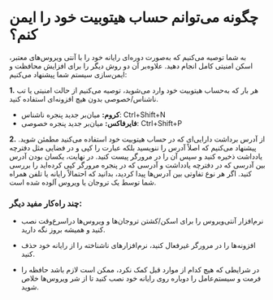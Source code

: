 # چگونه می‌توانم حساب هیتوبیت خود را ایمن کنم؟

به شما توصیه می‌کنیم که به‌صورت دوره‌ای رایانه خود را با آنتی ویروس‌های معتبر، اسکن امنیتی کامل انجام دهید.
علاوه‌بر آن دو روش دیگر را برای افزایش محافظت و ایمن‌سازی سیستم شما پیشنهاد می‌کنیم:

**1.**	هر بار که به‌حساب هیتوبیت خود وارد می‌شوید، توصیه می‌کنیم از حالت امنیتی یا تب ناشناس/خصوصی بدون هیچ افزونه‌ای استفاده کنید.

-	**کروم:** میان‌بر جدید پنجره ناشناس: Ctrl+Shift+N
-	**فایرفاکس:** میان‌بر جدید پنجره خصوصی: Ctrl+Shift+P

**2.**	از آدرس برداشت دارایی‌ای که در حساب هیتوبیت خود استفاده می‌کنید مطمئن شوید. پیشنهاد می‌کنیم که اصلاً آدرس را ننویسید بلکه عبارت را کپی و در فضایی مثل دفترچه یادداشت ذخیره کنید و سپس آن را در مرورگر پیست کنید. در نهایت، یکسان بودن آدرس بین آدرسی که در دفترچه یادداشت و آدرسی که در پنجره مرورگر کپی کرده‌اید را بررسی کنید.
اگر هر نوع تفاوتی بین آدرس‌ها پیدا کردید، بدانید که احتمالاً رایانه یا تلفن همراه شما توسط یک تروجان یا ویروس آلوده شده است.

### چند راه‌کار مفید دیگر:

-	نرم‌افزار آنتی‌ویروس را برای اسکن/کشتن تروجان‌ها و ویروس‌ها دراسرع‌وقت نصب کنید و همیشه بروز نگه دارید.

-	افزونه‌ها را در مرورگر غیرفعال کنید، نرم‌افزارهای ناشناخته را از رایانه خود حذف کنید.

-	در شرایطی که هیچ کدام از موارد قبل کمک نکرد، ممکن است لازم باشد حافظه را فرمت و سیستم‌عامل را دوباره روی رایانه خود نصب کنید تا از شر ویروس‌ها خلاص شوید.

